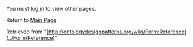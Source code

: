 You must [log in](http://ontologydesignpatterns.org/wiki/index.php?title=Special:UserLogin&returnto=Form:Reference "Special:UserLogin") to view other pages.



Return to [Main Page](../Main_Page "Main Page").



Retrieved from "[http://ontologydesignpatterns.org/wiki/Form:Reference](../Form/Reference)"